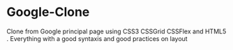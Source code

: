 # Google-Clone
Clone from Google principal page using CSS3 CSSGrid CSSFlex and HTML5 . Everything with a good syntaxis and good practices on layout  
